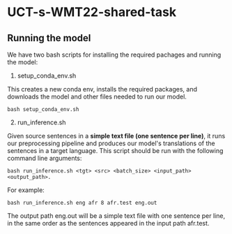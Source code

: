 # UCT-s-WMT22-shared-task
## Running the model
We have two bash scripts for installing the required pachages and running the model:
1. setup_conda_env.sh

This creates a new conda env, installs the required packages, and downloads the model and other files needed to run our model.
```
bash setup_conda_env.sh
```

2. run_inference.sh

Given source sentences in a **simple text file (one sentence per line)**, it runs our preprocessing pipeline and produces our model's translations of the sentences in a target language. This script should be run with the following command line arguments:
```
bash run_inference.sh <tgt> <src> <batch_size> <input_path> <output_path>.
```
For example:
```
bash run_inference.sh eng afr 8 afr.test eng.out
```
The output path eng.out will be a simple text file with one sentence per line, in the same order as the sentences appeared in the input path afr.test.

